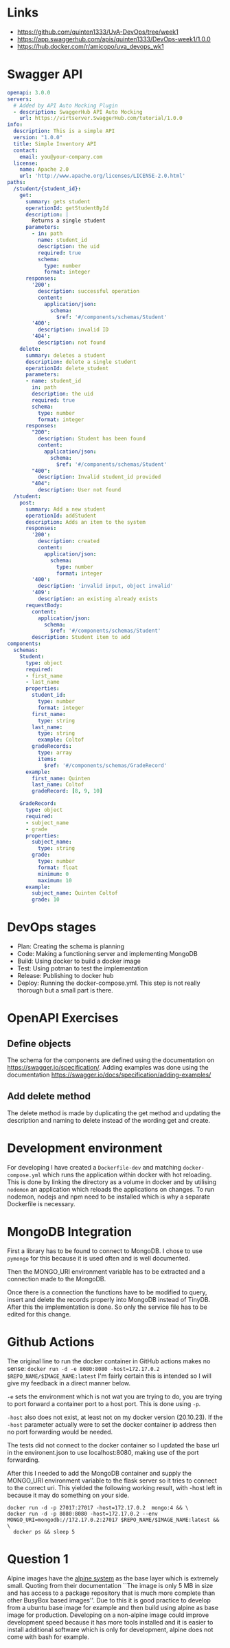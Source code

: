 # Links
- https://github.com/quinten1333/UvA-DevOps/tree/week1
- https://app.swaggerhub.com/apis/quinten1333/DevOps-week1/1.0.0
- https://hub.docker.com/r/amicopo/uva_devops_wk1

# Swagger API
```yaml
openapi: 3.0.0
servers:
  # Added by API Auto Mocking Plugin
  - description: SwaggerHub API Auto Mocking
    url: https://virtserver.SwaggerHub.com/tutorial/1.0.0
info:
  description: This is a simple API
  version: "1.0.0"
  title: Simple Inventory API
  contact:
    email: you@your-company.com
  license:
    name: Apache 2.0
    url: 'http://www.apache.org/licenses/LICENSE-2.0.html'
paths:
  /student/{student_id}:
    get:
      summary: gets student
      operationId: getStudentById
      description: |
        Returns a single student
      parameters:
        - in: path
          name: student_id
          description: the uid
          required: true
          schema:
            type: number
            format: integer
      responses:
        '200':
          description: successful operation
          content:
            application/json:
              schema:
                $ref: '#/components/schemas/Student'
        '400':
          description: invalid ID
        '404':
          description: not found
    delete:
      summary: deletes a student
      description: delete a single student
      operationId: delete_student
      parameters:
      - name: student_id
        in: path
        description: the uid
        required: true
        schema:
          type: number
          format: integer
      responses:
        "200":
          description: Student has been found
          content:
            application/json:
              schema:
                $ref: '#/components/schemas/Student'
        "400":
          description: Invalid student_id provided
        "404":
          description: User not found
  /student:
    post:
      summary: Add a new student
      operationId: addStudent
      description: Adds an item to the system
      responses:
        '200':
          description: created
          content:
            application/json:
              schema:
                type: number
                format: integer
        '400':
          description: 'invalid input, object invalid'
        '409':
          description: an existing already exists
      requestBody:
        content:
          application/json:
            schema:
              $ref: '#/components/schemas/Student'
        description: Student item to add
components:
  schemas:
    Student:
      type: object
      required:
      - first_name
      - last_name
      properties:
        student_id:
          type: number
          format: integer
        first_name:
          type: string
        last_name:
          type: string
          example: Coltof
        gradeRecords:
          type: array
          items:
            $ref: '#/components/schemas/GradeRecord'
      example:
        first_name: Quinten
        last_name: Coltof
        gradeRecord: [8, 9, 10]

    GradeRecord:
      type: object
      required:
      - subject_name
      - grade
      properties:
        subject_name:
          type: string
        grade:
          type: number
          format: float
          minimum: 0
          maximum: 10
      example:
        subject_name: Quinten Coltof
        grade: 10
```

# DevOps stages
- Plan: Creating the schema is planning
- Code: Making a functioning server and implementing MongoDB
- Build: Using docker to build a docker image
- Test: Using potman to test the implementation
- Release: Publishing to docker hub
- Deploy: Running the docker-compose.yml. This step is not really thorough but a small part is there.

# OpenAPI Exercises
## Define objects
The schema for the components are defined using the documentation on https://swagger.io/specification/. Adding examples was done using the documentation https://swagger.io/docs/specification/adding-examples/

## Add delete method
The delete method is made by duplicating the get method and updating the description and naming to delete instead of the wording get and create.

# Development environment
For developing I have created a `Dockerfile-dev` and matching `docker-compose.yml` which runs the application within docker with hot reloading. This is done by linking the directory as a volume in docker and by utilising `nodemon` an application which reloads the applications on changes. To run nodemon, nodejs and npm need to be installed which is why a separate Dockerfile is necessary.

# MongoDB Integration
First a library has to be found to connect to MongoDB. I chose to use `pymongo` for this because it is used often and is well documented.

Then the MONGO_URI environment variable has to be extracted and a connection made to the MongoDB.

Once there is a connection the functions have to be modified to query, insert and delete the records properly into MongoDB instead of TinyDB. After this the implementation is done. So only the service file has to be edited for this change.

# Github Actions
The original line to run the docker container in GitHub actions makes no sense: `docker run -d -e 8080:8080 -host=172.17.0.2 $REPO_NAME/$IMAGE_NAME:latest`
I'm fairly certain this is intended so I will give my feedback in a direct manner below.

`-e` sets the environment which is not wat you are trying to do, you are trying to port forward a container port to a host port. This is done using `-p`.

`-host` also does not exist, at least not on my docker version (20.10.23). If the `-host` parameter actually were to set the docker container ip address then no port forwarding would be needed.

The tests did not connect to the docker container so I updated the base url in the environent.json to use localhost:8080, making use of the port forwarding.

After this I needed to add the MongoDB container and supply the MONGO_URI environment variable to the flask server so it tries to connect to the correct uri. This yielded the following working result, with -host left in because it may do something on your side.

```
docker run -d -p 27017:27017 -host=172.17.0.2  mongo:4 && \
docker run -d -p 8080:8080 -host=172.17.0.2 --env MONGO_URI=mongodb://172.17.0.2:27017 $REPO_NAME/$IMAGE_NAME:latest && \
  docker ps && sleep 5
```

# Question 1
Alpine images have the [alpine system](https://hub.docker.com/_/alpine) as the base layer which is extremely small. Quoting from their documentation ``The image is only 5 MB in size and has access to a package repository that is much more complete than other BusyBox based images''. Due to this it is good practice to develop from a ubuntu base image for example and then build using alpine as base image for production. Developing on a non-alpine image could improve development speed because it has more tools installed and it is easier to install additional software which is only for development, alpine does not come with bash for example.
